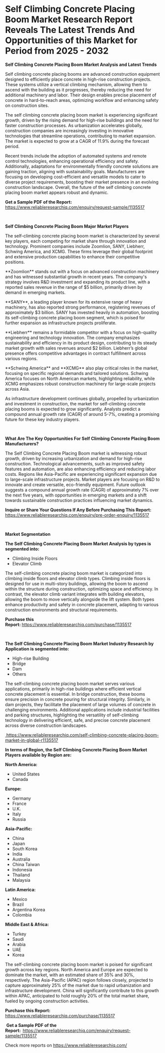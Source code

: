 <p><h1>Self Climbing Concrete Placing Boom Market Research Report Reveals The Latest Trends And Opportunities of this Market for Period from 2025 - 2032</h1></p><p><strong>Self Climbing Concrete Placing Boom Market Analysis and Latest Trends</strong></p>
<p><p>Self climbing concrete placing booms are advanced construction equipment designed to efficiently place concrete in high-rise construction projects. These systems utilize a vertical climbing mechanism, allowing them to ascend with the building as it progresses, thereby reducing the need for additional machinery and labor. Their design enables precise placement of concrete in hard-to-reach areas, optimizing workflow and enhancing safety on construction sites.</p><p>The self climbing concrete placing boom market is experiencing significant growth, driven by the rising demand for high-rise buildings and the need for faster construction processes. As urbanization accelerates globally, construction companies are increasingly investing in innovative technologies that streamline operations, contributing to market expansion. The market is expected to grow at a CAGR of 11.9% during the forecast period.</p><p>Recent trends include the adoption of automated systems and remote control technologies, enhancing operational efficiency and safety. Additionally, adaptations for environmentally friendly concrete solutions are gaining traction, aligning with sustainability goals. Manufacturers are focusing on developing cost-efficient and versatile models to cater to diverse project requirements, boosting their market presence in an evolving construction landscape. Overall, the future of the self climbing concrete placing boom market appears robust and dynamic.</p></p>
<p><strong>Get a Sample PDF of the Report:&nbsp;</strong> <a href="https://www.reliableresearchiq.com/enquiry/request-sample/1135517?utm_campaign=2447&utm_medium=2&utm_source=Github&utm_content=ia&utm_term=18022025&utm_id=self-climbing-concrete-placing-boom">https://www.reliableresearchiq.com/enquiry/request-sample/1135517</a></p>
<p>&nbsp;</p>
<p><strong>Self Climbing Concrete Placing Boom Major Market Players</strong></p>
<p><p>The self-climbing concrete placing boom market is characterized by several key players, each competing for market share through innovation and technology. Prominent companies include Zoomlion, SANY, Liebherr, Schwing America, and XCMG. These firms leverage their global footprint and extensive production capabilities to enhance their competitive positions.</p><p>**Zoomlion** stands out with a focus on advanced construction machinery and has witnessed substantial growth in recent years. The company's strategy involves R&D investment and expanding its product line, with a reported sales revenue in the range of $5 billion, primarily driven by demand in emerging markets.</p><p>**SANY**, a leading player known for its extensive range of heavy machinery, has also reported strong performance, registering revenues of approximately $3 billion. SANY has invested heavily in automation, boosting its self-climbing concrete placing boom segment, which is poised for further expansion as infrastructure projects proliferate.</p><p>**Liebherr** remains a formidable competitor with a focus on high-quality engineering and technology innovation. The company emphasizes sustainability and efficiency in its product design, contributing to its steady market growth with sales revenues around $2 billion. Liebherr’s global presence offers competitive advantages in contract fulfillment across various regions.</p><p>**Schwing America** and **XCMG** also play critical roles in the market, focusing on specific regional demands and tailored solutions. Schwing America focuses on North American markets, highlighting reliability, while XCMG emphasizes robust construction machinery for large-scale projects across Asia.</p><p>As infrastructure development continues globally, propelled by urbanization and investment in construction, the market for self-climbing concrete placing booms is expected to grow significantly. Analysts predict a compound annual growth rate (CAGR) of around 5-7%, creating a promising future for these key industry players.</p></p>
<p>&nbsp;</p>
<p><strong>What Are The Key Opportunities For Self Climbing Concrete Placing Boom Manufacturers?</strong></p>
<p><p>The Self Climbing Concrete Placing Boom market is witnessing robust growth, driven by increasing urbanization and demand for high-rise construction. Technological advancements, such as improved safety features and automation, are also enhancing efficiency and reducing labor costs. Regions like Asia-Pacific are experiencing significant expansion due to large-scale infrastructure projects. Market players are focusing on R&D to innovate and create versatile, eco-friendly equipment. Future outlook suggests a compound annual growth rate (CAGR) of approximately 7% over the next five years, with opportunities in emerging markets and a shift towards sustainable construction practices influencing market dynamics.</p></p>
<p><strong>Inquire or Share Your Questions If Any Before Purchasing This Report:</strong> <a href="https://www.reliableresearchiq.com/enquiry/pre-order-enquiry/1135517?utm_campaign=2447&utm_medium=2&utm_source=Github&utm_content=ia&utm_term=18022025&utm_id=self-climbing-concrete-placing-boom">https://www.reliableresearchiq.com/enquiry/pre-order-enquiry/1135517</a></p>
<p>&nbsp;</p>
<p><strong>Market Segmentation</strong></p>
<p><strong>The Self Climbing Concrete Placing Boom Market Analysis by types is segmented into:</strong></p>
<p><ul><li>Climbing Inside Floors</li><li>Elevator Climb</li></ul></p>
<p><p>The self-climbing concrete placing boom market is categorized into climbing inside floors and elevator climb types. Climbing inside floors is designed for use in multi-story buildings, allowing the boom to ascend within the structure during construction, optimizing space and efficiency. In contrast, the elevator climb variant integrates with building elevators, allowing the boom to move vertically alongside the lift system. Both types enhance productivity and safety in concrete placement, adapting to various construction environments and structural requirements.</p></p>
<p><strong>Purchase this Report:&nbsp;</strong><a href="https://www.reliableresearchiq.com/purchase/1135517?utm_campaign=2447&utm_medium=2&utm_source=Github&utm_content=ia&utm_term=18022025&utm_id=self-climbing-concrete-placing-boom">https://www.reliableresearchiq.com/purchase/1135517</a></p>
<p>&nbsp;</p>
<p><strong>The Self Climbing Concrete Placing Boom Market Industry Research by Application is segmented into:</strong></p>
<p><ul><li>High-rise Building</li><li>Bridge</li><li>Dam</li><li>Others</li></ul></p>
<p><p>The self-climbing concrete placing boom market serves various applications, primarily in high-rise buildings where efficient vertical concrete placement is essential. In bridge construction, these booms ensure precision in concrete pouring for structural integrity. Similarly, in dam projects, they facilitate the placement of large volumes of concrete in challenging environments. Additional applications include industrial facilities and parking structures, highlighting the versatility of self-climbing technology in delivering efficient, safe, and precise concrete placement across diverse construction landscapes.</p></p>
<p><a href="https://www.reliableresearchiq.com/self-climbing-concrete-placing-boom-market-in-global-r1135517?utm_campaign=2447&utm_medium=2&utm_source=Github&utm_content=ia&utm_term=18022025&utm_id=self-climbing-concrete-placing-boom">&nbsp;https://www.reliableresearchiq.com/self-climbing-concrete-placing-boom-market-in-global-r1135517</a></p>
<p><strong>In terms of Region, the Self Climbing Concrete Placing Boom Market Players available by Region are:</strong></p>
<p>
    <p> <strong> North America: </strong>
        <ul>
            <li>United States</li>
            <li>Canada</li>
        </ul>
        </p> 
    <p> <strong> Europe: </strong>
        <ul>
            <li>Germany</li>
            <li>France</li>
            <li>U.K.</li>
            <li>Italy</li>
            <li>Russia</li>
        </ul>
        </p> 
    <p> <strong> Asia-Pacific: </strong>
        <ul>
            <li>China</li>
            <li>Japan</li>
            <li>South Korea</li>
            <li>India</li>
            <li>Australia</li>
            <li>China Taiwan</li>
            <li>Indonesia</li>
            <li>Thailand</li>
            <li>Malaysia</li>
        </ul>
        </p> 
    <p> <strong> Latin America: </strong>
        <ul>
            <li>Mexico</li>
            <li>Brazil</li>
            <li>Argentina Korea</li>
            <li>Colombia</li>
        </ul>
        </p> 
    <p> <strong> Middle East & Africa: </strong>
        <ul>
            <li>Turkey</li>
            <li>Saudi</li>
            <li>Arabia</li>
            <li>UAE</li>
            <li>Korea</li>
        </ul>
    </p>
    </p>
<p><p>The self-climbing concrete placing boom market is poised for significant growth across key regions. North America and Europe are expected to dominate the market, with an estimated share of 35% and 30%, respectively. The Asia-Pacific (APAC) region follows closely, projected to capture approximately 25% of the market due to rapid urbanization and infrastructure development. China will significantly contribute to this growth within APAC, anticipated to hold roughly 20% of the total market share, fueled by ongoing construction activities.</p></p>
<p><strong>Purchase this Report: </strong><a href="https://www.reliableresearchiq.com/purchase/1135517?utm_campaign=2447&utm_medium=2&utm_source=Github&utm_content=ia&utm_term=18022025&utm_id=self-climbing-concrete-placing-boom">https://www.reliableresearchiq.com/purchase/1135517</a></p>
<p>&nbsp;<strong>Get a Sample PDF of the Report:&nbsp;&nbsp;</strong><a href="https://www.reliableresearchiq.com/enquiry/request-sample/1135517?utm_campaign=2447&utm_medium=2&utm_source=Github&utm_content=ia&utm_term=18022025&utm_id=self-climbing-concrete-placing-boom">https://www.reliableresearchiq.com/enquiry/request-sample/1135517</a></p>
<p><strong></strong></p>
<p>Check more reports on <a href="https://www.reliableresearchiq.com/?utm_campaign=2447&utm_medium=2&utm_source=Github&utm_content=ia&utm_term=18022025&utm_id=self-climbing-concrete-placing-boom">https://www.reliableresearchiq.com/</a></p>